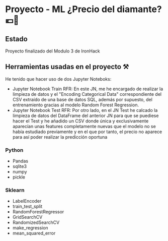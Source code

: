 # Proyecto - ML ¿Precio del diamante? 💶💎
## Estado
Proyecto finalizado del Modulo 3 de IronHack
## Herramientas usadas en el proyecto ⚒️

He tenido que hacer uso de dos Jupyter Noteboks: 
* Jupyter Notebook Train RFR: En este JN, me he encargado de realizar la limpieza de datos y el "Encoding Categorical Data" correspondiente del CSV extraído de una base de datos SQL, además por supuesto, del entrenamiento gracias al modelo Random Forest Regression.
* Jupyter Notebook Test RFR: Por otro lado, en el JN Test he calcado la limpieza de datos del DataFrame del anterior JN para que se puediese hacer el Test y he añadido un CSV donde única y exclusivamente aparecían unas features completamente nuevas que el modelo no se había estudiado previamente y en el que por tanto, el precio no aparece para así poder realizar la predicción oportuna

### Python
* Pandas
* sqlite3
* numpy
* pickle
### Sklearn
* LabelEncoder
* train_test_split
* RandomForestRegressor
* GridSearchCV
* RandomizedSearchCV
* make_regression
* mean_squared_error
